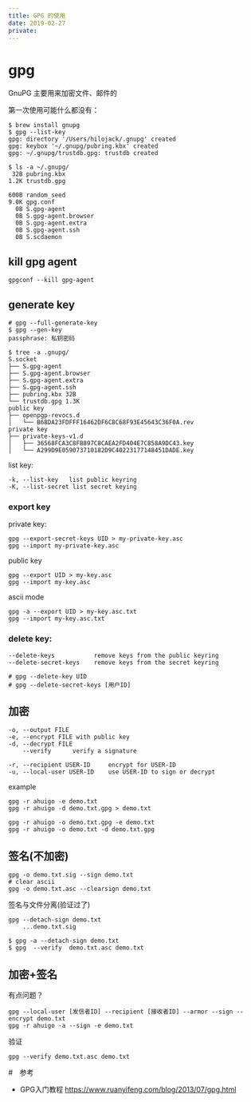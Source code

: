```yaml
---
title: GPG 的使用
date: 2019-02-27
private:
---
```

# gpg
GnuPG 主要用来加密文件、邮件的

第一次使用可能什么都没有：

    $ brew install gnupg
    $ gpg --list-key
    gpg: directory '/Users/hilojack/.gnupg' created
    gpg: keybox '~/.gnupg/pubring.kbx' created
    gpg: ~/.gnupg/trustdb.gpg: trustdb created

    $ ls -a ~/.gnupg/
     32B pubring.kbx
    1.2K trustdb.gpg

    600B random_seed
    9.0K gpg.conf
      0B S.gpg-agent
      0B S.gpg-agent.browser
      0B S.gpg-agent.extra
      0B S.gpg-agent.ssh
      0B S.scdaemon

## kill gpg agent

    gpgconf --kill gpg-agent

## generate key

    # gpg --full-generate-key
    $ gpg --gen-key
    passphrase: 私钥密码

    $ tree -a .gnupg/
    S.socket
    ├── S.gpg-agent
    ├── S.gpg-agent.browser
    ├── S.gpg-agent.extra
    ├── S.gpg-agent.ssh
    ├── pubring.kbx 32B
    └── trustdb.gpg 1.3K
    public key
    ├── openpgp-revocs.d
    │   └── B68DA23FDFFF16462DF6C8C68F93E45643C36F0A.rev
    private key
    ├── private-keys-v1.d
    │   ├── 36568FCA3C8FB897C8CAEA2FD404E7C858A9DC43.key
    │   └── A299D9E059073710182D9C40223177148451DADE.key

list key:

    -k, --list-key   list public keyring
    -K, --list-secret list secret keying

### export key
private key:

    gpg --export-secret-keys UID > my-private-key.asc
    gpg --import my-private-key.asc

public key

    gpg --export UID > my-key.asc
    gpg --import my-key.asc

ascii mode

    gpg -a --export UID > my-key.asc.txt
    gpg --import my-key.asc.txt

### delete key:

    --delete-keys           remove keys from the public keyring
    --delete-secret-keys    remove keys from the secret keyring

    # gpg --delete-key UID
    # gpg --delete-secret-keys [用户ID]



## 加密

    -o, --output FILE
    -e, --encrypt FILE with public key
    -d, --decrypt FILE
        --verify      verify a signature

    -r, --recipient USER-ID     encrypt for USER-ID
    -u, --local-user USER-ID    use USER-ID to sign or decrypt

example

    gpg -r ahuigo -e demo.txt 
    gpg -r ahuigo -d demo.txt.gpg > demo.txt

    gpg -r ahuigo -o demo.txt.gpg -e demo.txt
    gpg -r ahuigo -o demo.txt -d demo.txt.gpg

## 签名(不加密)

    gpg -o demo.txt.sig --sign demo.txt
    # clear ascii
    gpg -o demo.txt.asc --clearsign demo.txt

签名与文件分离(验证过了)

    gpg --detach-sign demo.txt
        ...demo.txt.sig

    $ gpg -a --detach-sign demo.txt
    $ gpg  --verify  demo.txt.asc demo.txt


## 加密+签名
有点问题？

    gpg --local-user [发信者ID] --recipient [接收者ID] --armor --sign --encrypt demo.txt
    gpg -r ahuigo -a --sign -e demo.txt

验证

    gpg --verify demo.txt.asc demo.txt

#　参考
- GPG入门教程 https://www.ruanyifeng.com/blog/2013/07/gpg.html
